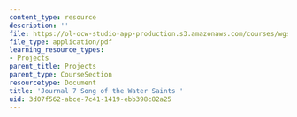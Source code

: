 ```yaml
---
content_type: resource
description: ''
file: https://ol-ocw-studio-app-production.s3.amazonaws.com/courses/wgs-s10-special-topics-in-women-gender-studies-seminar-latina-womens-voices-spring-2010/3d07f562abce7c411419ebb398c82a25_MITWGS_S10S10_jrnl_song.pdf
file_type: application/pdf
learning_resource_types:
- Projects
parent_title: Projects
parent_type: CourseSection
resourcetype: Document
title: 'Journal 7 Song of the Water Saints '
uid: 3d07f562-abce-7c41-1419-ebb398c82a25
---
```

